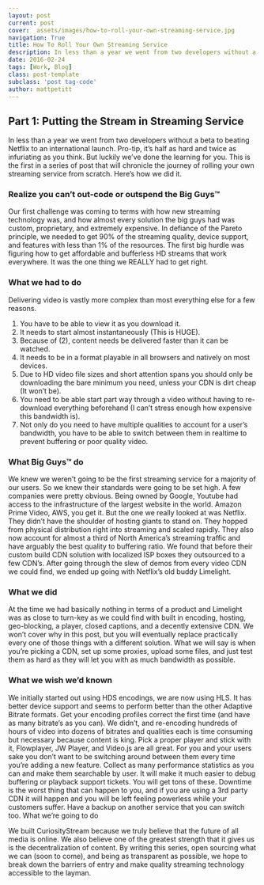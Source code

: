 ```yaml
---
layout: post
current: post
cover:  assets/images/how-to-roll-your-own-streaming-service.jpg
navigation: True
title: How To Roll Your Own Streaming Service
description: In less than a year we went from two developers without a beta to beating Netflix to an international launch. Pro-tip, it’s half as hard and twice as infuriating as you think.
date: 2016-02-24
tags: [Work, Blog]
class: post-template
subclass: 'post tag-code'
author: mattpetitt
---
```


## Part 1: Putting the Stream in Streaming Service

In less than a year we went from two developers without a beta to beating Netflix to an international launch. Pro-tip, it’s half as hard and twice as infuriating as you think. But luckily we’ve done the learning for you. This is the first in a series of post that will chronicle the journey of rolling your own streaming service from scratch. Here’s how we did it.

### Realize you can’t out-code or outspend the Big Guys™

Our first challenge was coming to terms with how new streaming technology was, and how almost every solution the big guys had was custom, proprietary, and extremely expensive. In defiance of the Pareto principle, we needed to get 90% of the streaming quality, device support, and features with less than 1% of the resources. The first big hurdle was figuring how to get affordable and bufferless HD streams that work everywhere. It was the one thing we REALLY had to get right.

### What we had to do

Delivering video is vastly more complex than most everything else for a few reasons.

1. You have to be able to view it as you download it.
2. It needs to start almost instantaneously (This is HUGE).
3. Because of (2), content needs be delivered faster than it can be watched.
4. It needs to be in a format playable in all browsers and natively on most devices.
5. Due to HD video file sizes and short attention spans you should only be downloading the bare minimum you need, unless your CDN is dirt cheap (It won’t be).
6. You need to be able start part way through a video without having to re-download everything beforehand (I can’t stress enough how expensive this bandwidth is).
7. Not only do you need to have multiple qualities to account for a user’s bandwidth, you have to be able to switch between them in realtime to prevent buffering or poor quality video.

### What Big Guys™ do

We knew we weren’t going to be the first streaming service for a majority of our users. So we knew their standards were going to be set high. A few companies were pretty obvious. Being owned by Google, Youtube had access to the infrastructure of the largest website in the world. Amazon Prime Video, AWS, you get it. But the one we really looked at was Netflix. They didn’t have the shoulder of hosting giants to stand on. They hopped from physical distribution right into streaming and scaled rapidly. They also now account for almost a third of North America’s streaming traffic and have arguably the best quality to buffering ratio. We found that before their custom build CDN solution with localized ISP boxes they outsourced to a few CDN’s. After going through the slew of demos from every video CDN we could find, we ended up going with Netflix’s old buddy Limelight.

### What we did

At the time we had basically nothing in terms of a product and Limelight was as close to turn-key as we could find with built in encoding, hosting, geo-blocking, a player, closed captions, and a decently extensive CDN. We won’t cover why in this post, but you will eventually replace practically every one of those things with a different solution. What we will say is when you’re picking a CDN, set up some proxies, upload some files, and just test them as hard as they will let you with as much bandwidth as possible.

### What we wish we’d known

We initially started out using HDS encodings, we are now using HLS. It has better device support and seems to perform better than the other Adaptive Bitrate formats.
Get your encoding profiles correct the first time (and have as many bitrate’s as you can). We didn’t, and re-encoding hundreds of hours of video into dozens of bitrates and qualities each is time consuming but necessary because content is king.
Pick a proper player and stick with it, Flowplayer, JW Player, and Video.js are all great. For you and your users sake you don’t want to be switching around between them every time you’re adding a new feature.
Collect as many performance statistics as you can and make them searchable by user. It will make it much easier to debug buffering or playback support tickets. You will get tons of these.
Downtime is the worst thing that can happen to you, and if you are using a 3rd party CDN it will happen and you will be left feeling powerless while your customers suffer. Have a backup on another service that you can switch too.
What we’re going to do

We built CuriosityStream because we truly believe that the future of all media is online. We also believe one of the greatest strength that it gives us is the decentralization of content. By writing this series, open sourcing what we can (soon to come), and being as transparent as possible, we hope to break down the barriers of entry and make quality streaming technology accessible to the layman.
